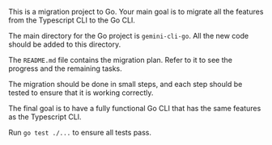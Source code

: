 This is a migration project to Go. Your main goal is to migrate all the features from the Typescript CLI to the Go CLI.

The main directory for the Go project is `gemini-cli-go`. All the new code should be added to this directory.

The `README.md` file contains the migration plan. Refer to it to see the progress and the remaining tasks.

The migration should be done in small steps, and each step should be tested to ensure that it is working correctly.

The final goal is to have a fully functional Go CLI that has the same features as the Typescript CLI.

Run `go test ./...` to ensure all tests pass.